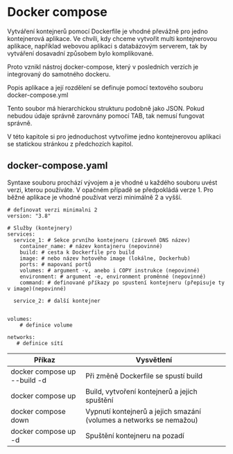 # Docker compose

Vytváření kontejnerů pomocí Dockerfile je vhodné převážně pro jedno kontejnerová aplikace. 
Ve chvíli, kdy chceme vytvořit multi kontejnerovou aplikace, například webovou aplikaci s databázovým serverem, 
tak by vytváření dosavadní způsobem bylo komplikované.

Proto vznikl nástroj docker-compose, který v posledních verzích je integrovaný do samotného dockeru.

Popis aplikace a její rozdělení se definuje pomocí textového souboru docker-compose.yml

Tento soubor má hierarchickou strukturu podobně jako JSON. Pokud nebudou údaje správně zarovnány pomocí TAB, tak 
nemusí fungovat správně.

V této kapitole si pro jednoduchost vytvoříme jedno kontejnerovou aplikaci se statickou stránkou z předchozích kapitol.

## docker-compose.yaml
Syntaxe souboru prochází vývojem a je vhodné u každého souboru uvést verzi, kterou používáte. V opačném případě se 
předpokládá verze 1. Pro běžné aplikace je vhodné používat verzi minimálně 2 a vyšší.


```
# definovat verzi minimalni 2
version: "3.8"

# Služby (kontejnery)
services:
  service_1: # Sekce prvního kontejneru (zároveň DNS název)
    container_name: # název kontajneru (nepovinné)
    build: # cesta k Dockerfile pro build
    image: # nebo název hotového image (lokálne, Dockerhub)
    ports: # mapovaní portů 
    volumes: # argument -v, anebo i COPY instrukce (nepovinné)
    environment: # argument -e, environment proměnné (nepovinné)
    command: # definované příkazy po spustení kontejneru (přepisuje ty v image)(nepovinné)
  
  service_2: # další kontejner
  
  
volumes:
    # definice volume

networks:  
   # definice sítí
```

| Příkaz                       | Vysvětlení                                                          |
|------------------------------|---------------------------------------------------------------------|
| docker compose up --build -d | Při změně Dockerfile se spustí build                                |  
| docker compose up            | Build, vytvoření kontejnerů a jejich spuštění                       |
| docker compose down          | Vypnutí kontejnerů a jejich smazání (volumes a networks se nemažou) |
| docker compose up -d         | Spuštění kontejneru na pozadí                                       |